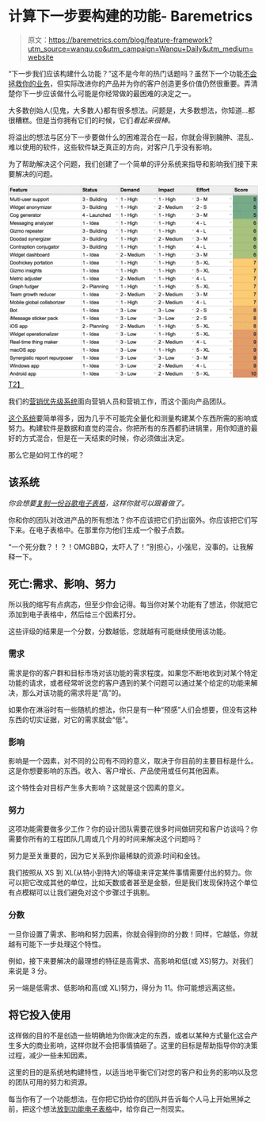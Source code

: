 # 计算下一步要构建的功能- Baremetrics

> 原文：<https://baremetrics.com/blog/feature-framework?utm_source=wanqu.co&utm_campaign=Wanqu+Daily&utm_medium=website>

“下一步我们应该构建什么功能？”这不是今年的热门话题吗？虽然下一个功能[不会拯救你的业务](https://baremetrics.com/blog/new-features-will-not-save-your-business)，但实际改进你的产品并为你的客户创造更多价值仍然很重要。弄清楚你下一步应该做什么可能是你经常做的最困难的决定之一。

大多数创始人(见鬼，大多数人)都有很多想法。问题是，大多数想法，你知道…都很糟糕。但是当你拥有它们的时候，它们*看起来很棒。*

将溢出的想法与区分下一步要做什么的困难混合在一起，你就会得到臃肿、混乱、难以使用的软件，这些软件缺乏真正的方向，对客户几乎没有影响。

为了帮助解决这个问题，我们创建了一个简单的评分系统来指导和影响我们接下来要解决的问题。

[![](img/e6a87401cdff40d46aed6a8925b82880.png)T2】](https://docs.google.com/spreadsheets/d/1BXuFcn-M2E6Mbz7DxKDB3SsCWlXS036wxR89s6I8qC0/edit?usp=sharing)

我们的[营销优先级系统](https://baremetrics.com/blog/marketing-idea-scoring-system)面向营销人员和营销工作，而这个面向产品团队。

[这个系统](https://docs.google.com/spreadsheets/d/1BXuFcn-M2E6Mbz7DxKDB3SsCWlXS036wxR89s6I8qC0/edit?usp=sharing)要简单得多，因为几乎不可能完全量化和测量构建某个东西所需的影响或努力。构建软件是数据和直觉的混合。你把所有的东西都扔进锅里，用你知道的最好的方式混合，但是在一天结束的时候，你必须做出决定。

那么它是如何工作的呢？

## 该系统

*你会想要[复制一份谷歌电子表格](https://docs.google.com/spreadsheets/d/1BXuFcn-M2E6Mbz7DxKDB3SsCWlXS036wxR89s6I8qC0/edit?usp=sharing)，这样你就可以跟着做了。*

你和你的团队对改进产品的所有想法？你不应该把它们扔出窗外。你应该把它们写下来。在电子表格中。在那里你为他们生成一个骰子点数。

“一个死分数？！？！OMGBBQ，太吓人了！”别担心，小强尼，没事的。让我解释一下。

## 死亡:需求、影响、努力

所以我的缩写有点病态，但至少你会记得。每当你对某个功能有了想法，你就把它添加到电子表格中，然后给三个因素打分。

这些评级的结果是一个分数，分数越低，您就越有可能继续使用该功能。

### 需求

需求是你的客户群和目标市场对该功能的需求程度。如果您不断地收到对某个特定功能的请求，或者经常听说您的客户遇到的某个问题可以通过某个给定的功能来解决，那么对该功能的需求将是“高”的。

如果你在淋浴时有一些随机的想法，你只是有一种“预感”人们会想要，但没有这种东西的切实证据，对它的需求就会“低”。

### 影响

影响是一个因素，对不同的公司有不同的意义，取决于你目前的主要目标是什么。这是你想要影响的东西。收入、客户增长、产品使用或任何其他因素。

这个特性会对目标产生多大影响？这就是这个因素的意义。

### 努力

这项功能需要做多少工作？你的设计团队需要花很多时间做研究和客户访谈吗？你需要你所有的工程团队几周或几个月的时间来解决这个问题吗？

努力是至关重要的，因为它关系到你最稀缺的资源:时间和金钱。

我们按照从 XS 到 XL(从特小到特大)的等级来评定某件事情需要付出的努力。你可以把它改成其他的单位，比如天数或者甚至是金额，但是我们发现保持这个单位有点模糊可以让我们避免对这个步骤过于挑剔。

### 分数

一旦你设置了需求、影响和努力因素，你就会得到你的分数！同样，它越低，你就越有可能下一步处理这个特性。

例如，接下来要解决的最理想的特征是高需求、高影响和低(或 XS)努力。对我们来说是 3 分。

另一端是低需求、低影响和高(或 XL)努力，得分为 11。你可能想远离这些。

## 将它投入使用

这样做的目的不是创造一些明确地为你做决定的东西，或者以某种方式量化这会产生多大的商业影响，这样你就不会把事情搞砸了。这里的目标是帮助指导你的决策过程，减少一些未知因素。

这里的目的是系统地构建特性，以适当地平衡它们对您的客户和业务的影响以及您的团队可用的努力和资源。

每当你有了一个功能想法，在你把它扔给你的团队并告诉每个人马上开始黑掉之前，把这个想法[放到功能电子表格](https://docs.google.com/spreadsheets/d/1BXuFcn-M2E6Mbz7DxKDB3SsCWlXS036wxR89s6I8qC0/edit?usp=sharing)中，给你自己一剂现实。